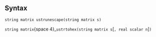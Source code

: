 ## Syntax

`string matrix ustrunescape(string matrix s)`

`string matrix`<span options="4">{space
4}_`ustrtohex(string matrix s`\[`, real scalar n`\]`)`
